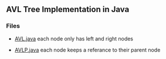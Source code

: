 ## AVL Tree Implementation in Java

### Files

- [AVL.java](./AVL.java) each node only has left and right nodes

- [AVLP.java](./AVLP.java) each node keeps a referance to their parent node

